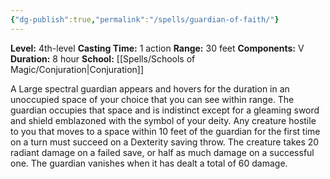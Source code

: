 ```yaml
---
{"dg-publish":true,"permalink":"/spells/guardian-of-faith/"}
---
```


**Level:** 4th-level
**Casting Time:** 1 action
**Range:** 30 feet
**Components:** V
**Duration:** 8 hour
**School:** [[Spells/Schools of Magic/Conjuration\|Conjuration]]

A Large spectral guardian appears and hovers for the duration in an unoccupied space of your choice that you can see within range. The guardian occupies that space and is indistinct except for a gleaming sword and shield emblazoned with the symbol of your deity.
Any creature hostile to you that moves to a space within 10 feet of the guardian for the first time on a turn must succeed on a Dexterity saving throw. The creature takes 20 radiant damage on a failed save, or half as much damage on a successful one. The guardian vanishes when it has dealt a total of 60 damage.